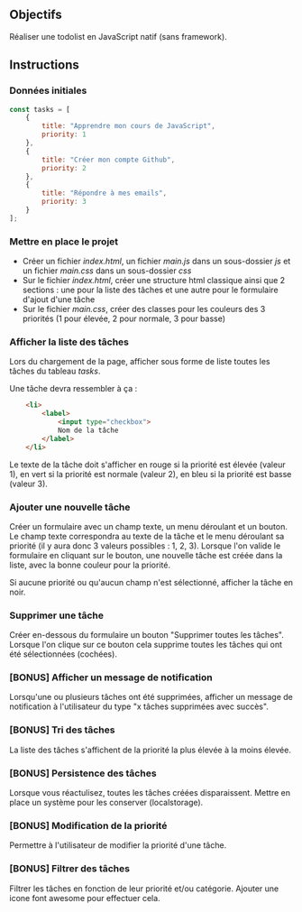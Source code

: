## Objectifs

Réaliser une todolist en JavaScript natif (sans framework).

## Instructions

### Données initiales

```javascript
const tasks = [
    {
        title: "Apprendre mon cours de JavaScript",
        priority: 1
    },
    {
        title: "Créer mon compte Github",
        priority: 2
    },
    {
        title: "Répondre à mes emails",
        priority: 3
    }
];
```

### Mettre en place le projet

* Créer un fichier *index.html*, un fichier *main.js* dans un sous-dossier *js* et un fichier *main.css* dans un sous-dossier *css*
* Sur le fichier *index.html*, créer une structure html classique ainsi que 2 sections : une pour la liste des tâches et une autre pour le formulaire d'ajout d'une tâche
* Sur le fichier *main.css*, créer des classes pour les couleurs des 3 priorités (1 pour élevée, 2 pour normale, 3 pour basse)

### Afficher la liste des tâches

Lors du chargement de la page, afficher sous forme de liste toutes les tâches du tableau *tasks*.

Une tâche devra ressembler à ça :
```html
    <li>
        <label>
            <input type="checkbox">
            Nom de la tâche
        </label>
    </li>
```

Le texte de la tâche doit s'afficher en rouge si la priorité est élevée (valeur 1), en vert si la priorité est normale (valeur 2), en bleu si la priorité est basse (valeur 3).

### Ajouter une nouvelle tâche

Créer un formulaire avec un champ texte, un menu déroulant et un bouton. Le champ texte correspondra au texte de la tâche et le menu déroulant sa priorité (il y aura donc 3 valeurs possibles : 1, 2, 3). Lorsque l'on valide le formulaire en cliquant sur le bouton, une nouvelle tâche est créée dans la liste, avec la bonne couleur pour la priorité.

Si aucune priorité ou qu'aucun champ n'est sélectionné, afficher la tâche en noir.

### Supprimer une tâche

Créer en-dessous du formulaire un bouton "Supprimer toutes les tâches". Lorsque l'on clique sur ce bouton cela supprime toutes les tâches qui ont été sélectionnées (cochées).

### [BONUS] Afficher un message de notification

Lorsqu'une ou plusieurs tâches ont été supprimées, afficher un message de notification à l'utilisateur du type "x tâches supprimées avec succès".

### [BONUS] Tri des tâches

La liste des tâches s'affichent de la priorité la plus élevée à la moins élevée.

### [BONUS] Persistence des tâches

Lorsque vous réactulisez, toutes les tâches créées disparaissent. Mettre en place un système pour les conserver (localstorage).

### [BONUS] Modification de la priorité

Permettre à l'utilisateur de modifier la priorité d'une tâche.

### [BONUS] Filtrer des tâches

Filtrer les tâches en fonction de leur priorité et/ou catégorie. Ajouter une icone font awesome pour effectuer cela.
